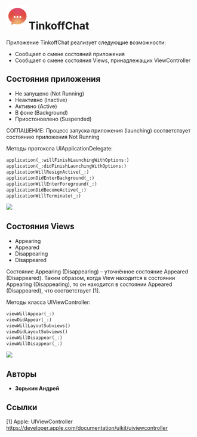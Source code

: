 <img align="left" width="60" height="60" src="https://github.com/zooorkin/TinkoffChat/blob/master/TinkoffChat/Assets.xcassets/AppIcon.appiconset/Icon-App-40x40@3x.png?raw=true">

# TinkoffChat

Приложение TinkoffChat реализует следующие возможности:
* Сообщает о смене состояний приложения
* Сообщает о смене состояния Views, принадлежащих ViewController

## Состояния приложения
* Не запущено (Not Running)
* Неактивно (Inactive)
* Активно (Active)
* В фоне (Background)
* Приостоновлено (Suspended)

СОГЛАШЕНИЕ: Процесс запуска приложения (launching) соответствует состоянию
            приложения Not Running
            
Методы протокола UIApplicationDelegate:
```
application(_:willFinishLaunchingWithOptions:)
application(_:didFinishLaunchingWithOptions:)
applicationWillResignActive(_:)
applicationDidEnterBackground(_:)
applicationWillEnterForeground(_:)
applicationDidBecomeActive(_:)
applicationWillTerminate(_:)
```
<p align="left">
  <img width="300" src="https://developer.apple.com/library/content/documentation/iPhone/Conceptual/iPhoneOSProgrammingGuide/Art/high_level_flow_2x.png">
</p>

## Состояния Views
* Appearing
* Appeared
* Disappearing
* Disappeared

Состояние Appearing (Disappearing) – уточнённое состояние Appeared (Disappeared).
Таким образом, когда View находится в состоянии Appearing (Disappearing), то он
находится в состоянии Appeared (Disappeared), что соответствует [1].

Методы класса UIViewController:
```
viewWillAppear(_:)
viewDidAppear(_:)
viewWillLayoutSubviews()
viewDidLayoutSubviews()
viewWillDisappear(_:)
viewWillDisappear(_:)
```
<p align="left">
  <img width="400" src="https://docs-assets.developer.apple.com/published/f06f30fa63/UIViewController_Class_Reference_2x_ddcaa00c-87d8-4c85-961e-ccfb9fa4aac2.png">
</p>

## Авторы
* **Зорькин Андрей**

## Ссылки
[1] Apple: UIViewController
    https://developer.apple.com/documentation/uikit/uiviewcontroller
